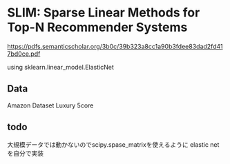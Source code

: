 # SLIM: Sparse Linear Methods for Top-N Recommender Systems
https://pdfs.semanticscholar.org/3b0c/39b323a8cc1a90b3fdee83dad2fd417bd0ce.pdf

using sklearn.linear_model.ElasticNet

## Data
Amazon Dataset Luxury 5core

## todo
大規模データでは動かないのでscipy.spase_matrixを使えるように
elastic netを自分で実装